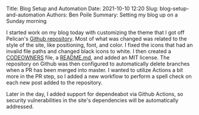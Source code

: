 Title: Blog Setup and Automation
Date: 2021-10-10 12:20
Slug: blog-setup-and-automation
Authors: Ben Poile
Summary: Setting my blog up on a Sunday morning

I started work on my blog today with customizing the theme that I got off Pelican's [Github repository](https://github.com/getpelican/pelican-themes/tree/master/cebong).
Most of what was changed was related to the style of the site, like positioning, font, and color. I fixed the icons that had an invalid file paths and changed black 
icons to white. I then created a [CODEOWNERS](https://github.com/poiley/poiley.github.io/blob/master/.github/CODEOWNERS) file, a 
[README.md](https://github.com/poiley/poiley.github.io/blob/master/README.md), and added an MIT license. The repository on Github was then configured to automatically 
delete branches when a PR has been merged into master. I wanted to utilize Actions a bit more in the PR step, so I added a new workflow to perform a spell check on each 
new post added to the repository.

Later in the day, I added support for dependeabot via Github Actions, so security vulnerabilities in the site's dependencies will be automatically addressed.